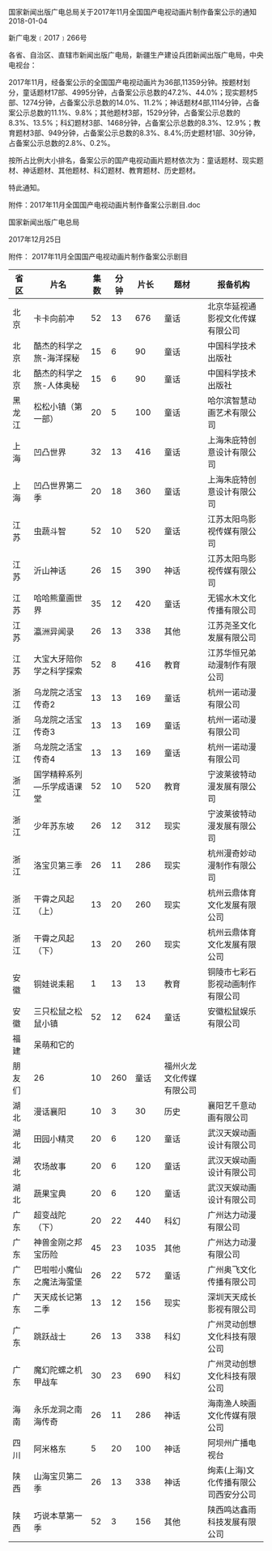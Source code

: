 国家新闻出版广电总局关于2017年11月全国国产电视动画片制作备案公示的通知
2018-01-04   

新广电发﹝2017﹞266号

各省、自治区、直辖市新闻出版广电局，新疆生产建设兵团新闻出版广电局，中央电视台：

2017年11月，经备案公示的全国国产电视动画片为36部,11359分钟。按题材划分，童话题材17部、4995分钟，占备案公示总数的47.2%、44.0%；现实题材5部、1274分钟，占备案公示总数的14.0%、11.2%；神话题材4部,1114分钟，占备案公示总数的11.1%、9.8%；其他题材3部，1529分钟，占备案公示总数的8.3%、13.5%；科幻题材3部、1468分钟，占备案公示总数的8.3%、12.9%；教育题材3部、949分钟，占备案公示总数的8.3%、8.4%;历史题材1部、30分钟，占备案公示总数的2.8%、0.2%。

按所占比例大小排名，备案公示的国产电视动画片题材依次为：童话题材、现实题材、神话题材、其他题材、科幻题材、教育题材、历史题材。

特此通知。

 

附件：2017年11月全国国产电视动画片制作备案公示剧目.doc

 

 

国家新闻出版广电总局

2017年12月25日 




附件：
2017年11月全国国产电视动画片制作备案公示剧目


|省区 | 片名 | 集数 | 分钟 | 片长 | 题材 | 报备机构|
|---|----|----|----|----|----|-----|
|北京 | 卡卡向前冲 | 52 | 13 | 676 | 童话 | 北京华延视通影视文化传媒有限公司|
|北京 | 酷杰的科学之旅-海洋探秘 | 15 | 6 | 90 | 童话 | 中国科学技术出版社|
|北京 | 酷杰的科学之旅-人体奥秘 | 15 | 6 | 90 | 童话 | 中国科学技术出版社|
|黑龙江 | 松松小镇（第一部） | 20 | 5 | 100 | 童话 | 哈尔滨智慧动画艺术有限公司|
|上海 | 凹凸世界 | 32 | 13 | 416 | 童话 | 上海朱庇特创意设计有限公司|
|上海 | 凹凸世界第二季 | 20 | 18 | 360 | 童话 | 上海朱庇特创意设计有限公司|
|江苏 | 虫蔬斗智 | 52 | 10 | 520 | 童话 | 江苏太阳鸟影视传媒有限公司|
|江苏 | 沂山神话 | 26 | 15 | 390 | 神话 | 江苏太阳鸟影视传媒有限公司|
|江苏 | 哈哈熊童画世界 | 35 | 12 | 420 | 童话 | 无锡水木文化传播有限公司|
|江苏 | 瀛洲异闻录 | 26 | 13 | 338 | 其他 | 江苏尧圣文化发展有限公司|
|江苏 | 大宝大牙陪你学之科学探索 | 52 | 8 | 416 | 教育 | 江苏华恒兄弟动漫制作有限公司|
|浙江 | 乌龙院之活宝传奇2 | 13 | 13 | 169 | 童话 | 杭州一诺动漫有限公司|
|浙江 | 乌龙院之活宝传奇3 | 13 | 13 | 169 | 童话 | 杭州一诺动漫有限公司|
|浙江 | 乌龙院之活宝传奇4 | 13 | 13 | 169 | 童话 | 杭州一诺动漫有限公司|
|浙江 | 国学精粹系列—乐学成语课堂 | 52 | 10 | 520 | 教育 | 宁波莱彼特动漫发展有限公司|
|浙江 | 少年苏东坡 | 26 | 12 | 312 | 现实 | 宁波莱彼特动漫发展有限公司|
|浙江 | 洛宝贝第三季 | 26 | 11 | 286 | 现实 | 杭州漫奇妙动漫制作有限公司|
|浙江 | 干霄之风起（上） | 13 | 20 | 260 | 现实 | 杭州云鼎体育文化发展有限公司|
|浙江 | 干霄之风起（下） | 13 | 20 | 260 | 现实 | 杭州云鼎体育文化发展有限公司|
|安徽 | 铜娃说耒耜 | 1 | 13 | 13 | 教育 | 铜陵市七彩石影视动画制作有限公司|
|安徽 | 三只松鼠之松鼠小镇 | 52 | 12 | 624 | 童话 | 安徽松鼠娱乐有限公司|
|福建 | 呆萌和它的|
|朋友们 | 26 | 10 | 260 | 童话 | 福州火龙文化传媒有限公司|
|湖北 | 漫话襄阳 | 10 | 3 | 30 | 历史 | 襄阳艺千意动画有限公司|
|湖北 | 田园小精灵 | 20 | 6 | 120 | 童话 | 武汉天娱动画设计有限公司|
|湖北 | 农场故事 | 20 | 6 | 120 | 童话 | 武汉天娱动画设计有限公司|
|湖北 | 蔬果宝典 | 20 | 6 | 120 | 童话 | 武汉天娱动画设计有限公司|
|广东 | 超变战陀（下） | 20 | 22 | 440 | 科幻 | 广州达力动漫有限公司|
|广东 | 神兽金刚之邦宝历险 | 45 | 23 | 1035 | 其他 | 广州达力动漫有限公司|
|广东 | 巴啦啦小魔仙之魔法海萤堡 | 26 | 22 | 572 | 童话 | 广州奥飞文化传播有限公司|
|广东 | 天天成长记第二季 | 13 | 12 | 156 | 现实 | 深圳天天成长影视有限公司|
|广东 | 跳跃战士 | 26 | 13 | 338 | 科幻 | 广州灵动创想文化科技有限公司|
|广东 | 魔幻陀螺之机甲战车 | 30 | 23 | 690 | 科幻 | 广州灵动创想文化科技有限公司|
|海南 | 永乐龙洞之南海传奇 | 26 | 11 | 286 | 神话 | 海南渔人映画文化传媒有限公司|
|四川 | 阿米格东 | 5 | 20 | 100 | 神话 | 阿坝州广播电视台|
|陕西 | 山海宝贝第二季 | 26 | 13 | 338 | 神话 | 绚素(上海)文化传播有限公司西安分公司|
|陕西 | 巧说本草第一季 | 52 | 3 | 156 | 其他 | 陕西鸣达鑫雨科技发展有限公司|
